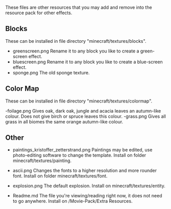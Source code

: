 These files are other resources that you may add and remove into the resource pack for other effects.

Blocks
--------
These can be installed in file directory "minecraft/textures/blocks".

- greenscreen.png  Rename it to any block you like to create a green-screen effect.
- bluescreen.png  Rename it to any block you like to create a blue-screen effect.
- sponge.png  The old sponge texture.

Color Map
---------
These can be installed in file directory "minecraft/textures/colormap".

-foilage.png  Gives oak, dark oak, jungle and acacia leaves an autumn-like colour. Does not give birch or spruce leaves this colour.
-grass.png  Gives all grass in all biomes the same orange autumn-like colour.

Other
-----

- paintings_kristoffer_zetterstrand.png  Paintings may be edited, use photo-editing software to change the template.
Install on folder minecraft/textures/painting.

- ascii.png  Changes the fonts to a higher resolution and more rounder font.
Install on folder minecraft/textures/font.

- explosion.png  The default explosion.
Install on minecraft/textures/entity.

- Readme.md  The file you're viewing/reading right now, it does not need to go anywhere.
Install on /Movie-Pack/Extra Resources.
